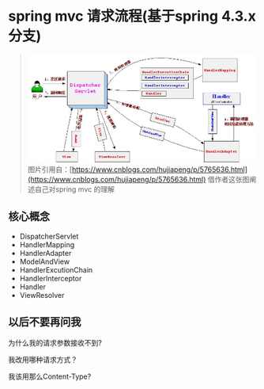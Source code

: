 # spring mvc 请求流程\(基于spring 4.3.x 分支\)

> ![](/assets/springmvc-process.jpg)图片引用自：[https://www.cnblogs.com/hujiapeng/p/5765636.html](https://www.cnblogs.com/hujiapeng/p/5765636.html) 借作者这张图阐述自己对spring mvc 的理解

## 核心概念

* DispatcherServlet
* HandlerMapping
* HandlerAdapter
* ModelAndView
* HandlerExcutionChain
* HandlerInterceptor
* Handler
* ViewResolver

## 以后不要再问我

为什么我的请求参数接收不到?

我改用哪种请求方式？

我该用那么Content-Type?

